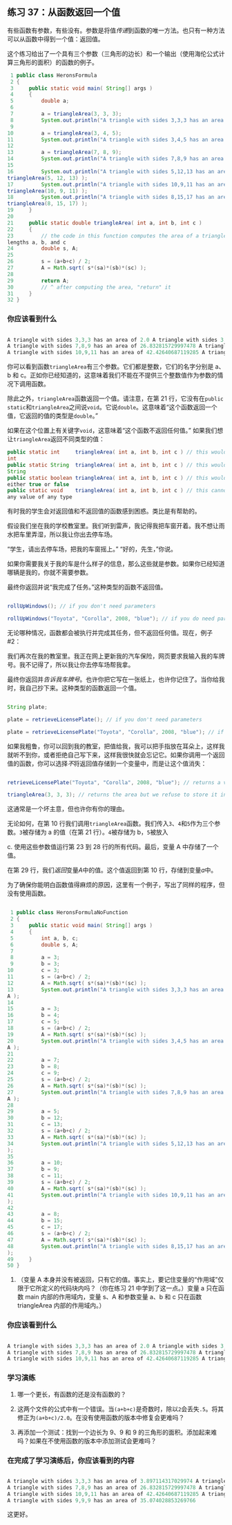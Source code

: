 ## 练习 37：从函数返回一个值

有些函数有参数，有些没有。参数是将值*传递*到函数的唯一方法。也只有一种方法可以从函数中得到一个值：返回值。

这个练习给出了一个具有三个参数（三角形的边长）和一个输出（使用海伦公式计算三角形的面积）的函数的例子。

```java
 1 public class HeronsFormula
 2 {
 3     public static void main( String[] args )
 4     {
 5         double a;
 6 
 7         a = triangleArea(3, 3, 3);
 8         System.out.println("A triangle with sides 3,3,3 has an area of " + a );
 9 
10         a = triangleArea(3, 4, 5);
11         System.out.println("A triangle with sides 3,4,5 has an area of " + a );
12 
13         a = triangleArea(7, 8, 9);
14         System.out.println("A triangle with sides 7,8,9 has an area of " + a );
15 
16         System.out.println("A triangle with sides 5,12,13 has an area of " + 
triangleArea(5, 12, 13) );
17         System.out.println("A triangle with sides 10,9,11 has an area of " + 
triangleArea(10, 9, 11) );
18         System.out.println("A triangle with sides 8,15,17 has an area of " + 
triangleArea(8, 15, 17) );
19     }
20 
21     public static double triangleArea( int a, int b, int c )
22     {
23         // the code in this function computes the area of a triangle whose sides have 
lengths a, b, and c
24         double s, A;
25 
26         s = (a+b+c) / 2;
27         A = Math.sqrt( s*(s­a)*(s­b)*(s­c) );
28 
29         return A;
30         // ^ after computing the area, "return" it
31     }
32 }
```

### 你应该看到什么

```java

A triangle with sides 3,3,3 has an area of 2.0 A triangle with sides 3,4,5 has an area of 6.0
A triangle with sides 7,8,9 has an area of 26.832815729997478 A triangle with sides 5,12,13 has an area of 30.0
A triangle with sides 10,9,11 has an area of 42.42640687119285 A triangle with sides 8,15,17 has an area of 60.0
```

你可以看到函数`triangleArea`有三个参数。它们都是整数，它们的名字分别是 a、b 和 c。正如你已经知道的，这意味着我们不能在不提供三个整数值作为参数的情况下调用函数。

除此之外，`triangleArea`函数返回一个值。请注意，在第 21 行，它没有在`public static`和`triangleArea`之间说`void`。它说`double`。这意味着“这个函数返回一个值，它返回的值的类型是`double`。”

如果在这个位置上有关键字`void`，这意味着“这个函数不返回任何值。” 如果我们想让`triangleArea`返回不同类型的值：

```java
public static int     triangleArea( int a, int b, int c ) // this would return an
int
public static String  triangleArea( int a, int b, int c ) // this would return a 
String
public static boolean triangleArea( int a, int b, int c ) // this would return 
either true or false
public static void    triangleArea( int a, int b, int c ) // this cannot return 
any value of any type
```

有时我的学生会对返回值和不返回值的函数感到困惑。类比是有帮助的。

假设我们坐在我的学校教室里。我们听到雷声，我记得我把车窗开着。我不想让雨水把车里弄湿，所以我让你出去停车场。

“学生，请出去停车场，把我的车窗摇上。” “好的，先生，”你说。

如果你需要我关于我的车是什么样子的信息，那么这些就是参数。如果你已经知道哪辆是我的，你就不需要参数。

最终你返回并说“我完成了任务。”这种类型的函数不返回值。

```java

rollUpWindows(); // if you don't need parameters

rollUpWindows("Toyota", "Corolla", 2008, "blue"); // if you do need parameters
```

无论哪种情况，函数都会被执行并完成其任务，但不返回任何值。现在，例子#2：

我们再次在我的教室里。我正在网上更新我的汽车保险，网页要求我输入我的车牌号。我不记得了，所以我让你去停车场帮我拿。

最终你返回并*告诉我车牌号*。也许你把它写在一张纸上，也许你记住了。当你给我时，我自己抄下来。这种类型的函数返回一个值。

```java

String plate;

plate = retrieveLicensePlate(); // if you don't need parameters

plate = retrieveLicensePlate("Toyota", "Corolla", 2008, "blue"); // if you do need them
```

如果我粗鲁，你可以回到我的教室，把值给我，我可以把手指放在耳朵上，这样我就听不到你，或者拒绝自己写下来，这样我很快就会忘记它。如果你调用一个返回值的函数，你可以选择*不*将返回值存储到一个变量中，而是让这个值消失：

```java

retrieveLicensePlate("Toyota", "Corolla", 2008, "blue"); // returns a value which is lost

triangleArea(3, 3, 3); // returns the area but we refuse to store it into a variable
```

这通常是一个坏主意，但也许你有你的理由。

无论如何，在第 10 行我们调用`triangleArea`函数。我们传入`3`、`4`和`5`作为三个参数。`3`被存储为 a 的值（在第 21 行）。`4`被存储为 b，`5`被放入

c. 使用这些参数值运行第 23 到 28 行的所有代码。最后，变量 A 中存储了一个值。

在第 29 行，我们*返回*变量*A*中的值。这个值返回到第 10 行，存储到变量*a*中。

为了确保你能明白函数值得麻烦的原因，这里有一个例子，写出了同样的程序，但没有使用函数。

```java

 1 public class HeronsFormulaNoFunction
 2 {
 3     public static void main( String[] args )
 4     {
 5         int a, b, c;
 6         double s, A;
 7 
 8         a = 3;
 9         b = 3;
10         c = 3;
11         s = (a+b+c) / 2;
12         A = Math.sqrt( s*(s­a)*(s­b)*(s­c) );
13         System.out.println("A triangle with sides 3,3,3 has an area of " + 
A );
14 
15         a = 3;
16         b = 4;
17         c = 5;
18         s = (a+b+c) / 2;
19         A = Math.sqrt( s*(s­a)*(s­b)*(s­c) );
20         System.out.println("A triangle with sides 3,4,5 has an area of " + 
A );
21 
22         a = 7;
23         b = 8;
24         c = 9;
25         s = (a+b+c) / 2;
26         A = Math.sqrt( s*(s­a)*(s­b)*(s­c) );
27         System.out.println("A triangle with sides 7,8,9 has an area of " + 
A );
28 
29         a = 5;
30         b = 12;
31         c = 13;
32         s = (a+b+c) / 2;
33         A = Math.sqrt( s*(s­a)*(s­b)*(s­c) );
34         System.out.println("A triangle with sides 5,12,13 has an area of " + A
);
35 
36         a = 10;
37         b = 9;
38         c = 11;
39         s = (a+b+c) / 2;
40         A = Math.sqrt( s*(s­a)*(s­b)*(s­c) );
41         System.out.println("A triangle with sides 10,9,11 has an area of " + A
);
42 
43         a = 8;
44         b = 15;
45         c = 17;
46         s = (a+b+c) / 2;
47         A = Math.sqrt( s*(s­a)*(s­b)*(s­c) );
48         System.out.println("A triangle with sides 8,15,17 has an area of " + A
);
49     }
50 }
```

1.  （变量 A 本身并没有被返回，只有它的值。事实上，要记住变量的“作用域”仅限于它所定义的代码块内吗？（你在练习 21 中学到了这一点。）变量 a 只在函数 main 内部的作用域内，变量 s、A 和参数变量 a、b 和 c 只在函数 triangleArea 内部的作用域内。）

### 你应该看到什么

```java

A triangle with sides 3,3,3 has an area of 2.0 A triangle with sides 3,4,5 has an area of 6.0
A triangle with sides 7,8,9 has an area of 26.832815729997478 A triangle with sides 5,12,13 has an area of 30.0
A triangle with sides 10,9,11 has an area of 42.42640687119285 A triangle with sides 8,15,17 has an area of 60.0
```

### 学习演练

1.  哪一个更长，有函数的还是没有函数的？

1.  这两个文件的公式中有一个错误。当`(a+b+c)`是奇数时，除以`2`会丢失`.5`。将其修正为`(a+b+c)/2.0`。在没有使用函数的版本中修复会更难吗？

1.  再添加一个测试：找到一个边长为 9、9 和 9 的三角形的面积。添加起来难吗？如果在不使用函数的版本中添加测试会更难吗？

### 在完成了学习演练后，你应该看到的内容

```java

A triangle with sides 3,3,3 has an area of 3.897114317029974 A triangle with sides 3,4,5 has an area of 6.0
A triangle with sides 7,8,9 has an area of 26.832815729997478 A triangle with sides 5,12,13 has an area of 30.0
A triangle with sides 10,9,11 has an area of 42.42640687119285 A triangle with sides 8,15,17 has an area of 60.0
A triangle with sides 9,9,9 has an area of 35.074028853269766
```

这更好。

